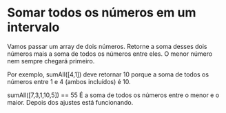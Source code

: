 # Somar todos os números em um intervalo

Vamos passar um array de dois números. 
Retorne a soma desses dois números mais a soma de todos os números entre eles. 
O menor número nem sempre chegará primeiro.

Por exemplo, sumAll([4,1]) deve retornar 10 porque a soma de todos 
os números entre 1 e 4 (ambos incluídos) é 10.

sumAll([7,3,1,10,5]) == 55 É a soma de todos os números entre o menor e o maior.
Depois dos ajustes está funcionando.